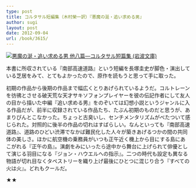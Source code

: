 ```yaml
---
type: post
title: コルタサル短編集（木村榮一訳）『悪魔の涎・追い求める男』
author: sugi
layout: post
date: 2012-09-04
url: /book/3615/
---
```

<a href="http://www.amazon.co.jp/exec/obidos/ASIN/4003279018/chezsugi-22/ref=nosim/" onclick="_gaq.push(['_trackEvent', 'outbound-article', 'http://www.amazon.co.jp/exec/obidos/ASIN/4003279018/chezsugi-22/ref=nosim/', '']);" name="amazletlink" target="_blank"><img src="http://i2.wp.com/ecx.images-amazon.com/images/I/51OyylgEYxL._SL160_.jpg?w=660" alt="悪魔の涎・追い求める男 他八篇―コルタサル短篇集 (岩波文庫)" class="alignleft"  data-recalc-dims="1" /></a>

本書に所収されている『南部高速道路』という短編を長塚圭史が脚色・演出している芝居をみて、とてもよかったので、原作を読もうと思って手に取った。

初期の作品から後期の作品まで幅広くとりあげられているようだ。コルトレーンを彷彿とさせる破天荒な天才サキソフォンプレイヤーを彼の伝記作者にして友人の目から描いた中編『追い求める男』をのぞいては幻想小説というジャンルに入る作品だが、前半に収録されている作品たち、たぶん初期のものだと思うが、あまりぴんとこなかった。ちょっと古臭いし、センチメンタリズムがべたついて感じられた。対照的に後半の作品の切れはすばらしい。なんといっても『南部高速道路』、道路のひどい渋滞でなかば難民化した人々が築きあげるつかの間の共同体の美しさ。ほかに航空機の乗務員がいつも正午近く機上から目にする島にあこがれる『正午の島』。演劇をみにいったら途中から舞台に上げられて俳優として演じる羽目になる『ジョン・ハウエルへの指示』。二つの時代も設定も異なる物語が切れ目なくタペストリーを織り上げ最後にひとつに混じり合う『すべての火は火』。どれもクールだ。

★★